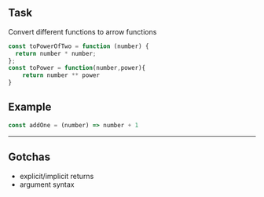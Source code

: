 ## Task

Convert different functions to arrow functions

```js
const toPowerOfTwo = function (number) {
  return number * number;
};
const toPower = function(number,power){
    return number ** power
}
```

## Example

```js
const addOne = (number) => number + 1
```

---

## Gotchas

- explicit/implicit returns
- argument syntax

